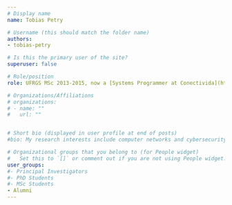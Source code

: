 ```yaml
---
# Display name
name: Tobias Petry

# Username (this should match the folder name)
authors:
- tobias-petry

# Is this the primary user of the site?
superuser: false

# Role/position
role: UFRGS MSc 2013-2015, now a [Systems Programmer at Conectivida](https://www.linkedin.com/in/tobias-petry-3674a628/)

# Organizations/Affiliations
# organizations:
# - name: ""
#   url: ""


# Short bio (displayed in user profile at end of posts)
#bio: My research interests include computer networks and cybersecurity.

# Organizational groups that you belong to (for People widget)
#   Set this to `[]` or comment out if you are not using People widget.
user_groups:
#- Principal Investigators
#- PhD Students
#- MSc Students
- Alumni
---
```

